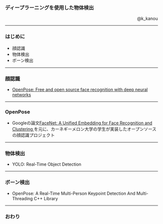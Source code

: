 ### ディープラーニングを使用した物体検出

<p align="right">
@k_kanou
</p>

---


### はじめに

* 顔認識
* 物体検出
* ボーン検出

---


### 顔認識

* <a href="https://cmusatyalab.github.io/openface/">OpenPose: Free and open source face recognition with deep neural networks</a>

---


### OpenPose

* Googleの論文<a href="http://www.cv-foundation.org/openaccess/content_cvpr_2015/app/1A_089.pdf">FaceNet: A Unified Embedding for Face Recognition and Clustering
</a> を元に、カーネギーメロン大学の学生が実装したオープンソースの顔認識プロジェクト

---


### 物体検出

* YOLO: Real-Time Object Detection

---


### ボーン検出

* OpenPose: A Real-Time Multi-Person Keypoint Detection And Multi-Threading C++ Library

---


### おわり


